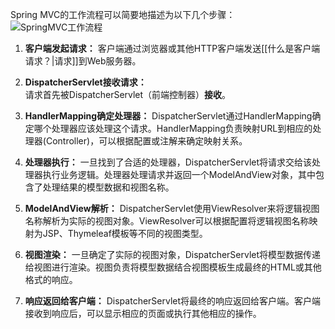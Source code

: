 Spring MVC的工作流程可以简要地描述为以下几个步骤：
![SpringMVC工作流程](http://img.briar.ink/SpringMVC工作流程.png)
1. **客户端发起请求：** 客户端通过浏览器或其他HTTP客户端发送[[什么是客户端请求？|请求]]到Web服务器。

2. **DispatcherServlet接收请求：** 请求首先被DispatcherServlet（前端控制器）**接收**。

3. **HandlerMapping确定处理器：** DispatcherServlet通过HandlerMapping确定哪个处理器应该处理这个请求。HandlerMapping负责映射URL到相应的处理器(Controller)，可以根据配置或注解来确定映射关系。

4. **处理器执行：** 一旦找到了合适的处理器，DispatcherServlet将请求交给该处理器执行业务逻辑。处理器处理请求并返回一个ModelAndView对象，其中包含了处理结果的模型数据和视图名称。

5. **ModelAndView解析：** DispatcherServlet使用ViewResolver来将逻辑视图名称解析为实际的视图对象。ViewResolver可以根据配置将逻辑视图名称映射为JSP、Thymeleaf模板等不同的视图类型。

6. **视图渲染：** 一旦确定了实际的视图对象，DispatcherServlet将模型数据传递给视图进行渲染。视图负责将模型数据结合视图模板生成最终的HTML或其他格式的响应。

7. **响应返回给客户端：** DispatcherServlet将最终的响应返回给客户端。客户端接收到响应后，可以显示相应的页面或执行其他相应的操作。
